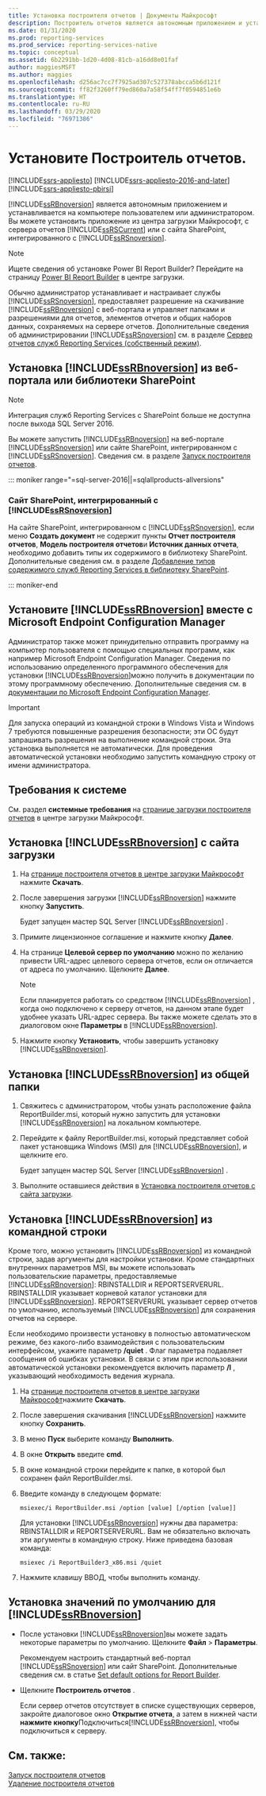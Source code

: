 ```yaml
---
title: Установка построителя отчетов | Документы Майкрософт
description: Построитель отчетов является автономным приложением и устанавливается на компьютере пользователем или администратором.
ms.date: 01/31/2020
ms.prod: reporting-services
ms.prod_service: reporting-services-native
ms.topic: conceptual
ms.assetid: 6b2291bb-1d20-4d08-81cb-a16dd8e01faf
author: maggiesMSFT
ms.author: maggies
ms.openlocfilehash: d256ac7cc7f7925ad307c527378abcca5b6d121f
ms.sourcegitcommit: ff82f3260ff79ed860a7a58f54ff7f0594851e6b
ms.translationtype: HT
ms.contentlocale: ru-RU
ms.lasthandoff: 03/29/2020
ms.locfileid: "76971386"
---
```

# <a name="install-report-builder"></a>Установите Построитель отчетов.

[!INCLUDE[ssrs-appliesto](../../includes/ssrs-appliesto.md)] [!INCLUDE[ssrs-appliesto-2016-and-later](../../includes/ssrs-appliesto-2016-and-later.md)] [!INCLUDE[ssrs-appliesto-pbirsi](../../includes/ssrs-appliesto-pbirs.md)]

[!INCLUDE[ssRBnoversion](../../includes/ssrbnoversion.md)] является автономным приложением и устанавливается на компьютере пользователем или администратором. Вы можете установить приложение из центра загрузки Майкрософт, с сервера отчетов [!INCLUDE[ssRSCurrent](../../includes/ssrscurrent-md.md)] или с сайта SharePoint, интегрированного с [!INCLUDE[ssRSnoversion](../../includes/ssrsnoversion-md.md)].  

> [!NOTE]
> Ищете сведения об установке Power BI Report Builder? Перейдите на страницу [Power BI Report Builder](https://www.microsoft.com/download/details.aspx?id=58158) в центре загрузки. 

 Обычно администратор устанавливает и настраивает службы [!INCLUDE[ssRSnoversion](../../includes/ssrsnoversion-md.md)], предоставляет разрешение на скачивание [!INCLUDE[ssRBnoversion](../../includes/ssrbnoversion.md)] с веб-портала и управляет папками и разрешениями для отчетов, элементов отчетов и общих наборов данных, сохраняемых на сервере отчетов. Дополнительные сведения об администрировании [!INCLUDE[ssRSnoversion](../../includes/ssrsnoversion-md.md)] см. в разделе [Сервер отчетов служб Reporting Services (собственный режим)](../../reporting-services/report-server/reporting-services-report-server-native-mode.md).  
  
## <a name="install-ssrbnoversion-from--a--web-portal-or-sharepoint-library"></a>Установка [!INCLUDE[ssRBnoversion](../../includes/ssrbnoversion.md)] из веб-портала или библиотеки SharePoint 

> [!NOTE]
> Интеграция служб Reporting Services с SharePoint больше не доступна после выхода SQL Server 2016.
  
 Вы можете запустить [!INCLUDE[ssRBnoversion](../../includes/ssrbnoversion.md)] на веб-портале [!INCLUDE[ssRSnoversion](../../includes/ssrsnoversion-md.md)] или сайте SharePoint, интегрированном с [!INCLUDE[ssRSnoversion](../../includes/ssrsnoversion-md.md)]. Сведения см. в разделе [Запуск построителя отчетов](../../reporting-services/report-builder/start-report-builder.md).  

::: moniker range="=sql-server-2016||=sqlallproducts-allversions"
  
### <a name="sharepoint-site-integrated-with-ssrsnoversion"></a>Сайт SharePoint, интегрированный с [!INCLUDE[ssRSnoversion](../../includes/ssrsnoversion-md.md)]
  
 На сайте SharePoint, интегрированном с [!INCLUDE[ssRSnoversion](../../includes/ssrsnoversion-md.md)], если меню **Создать документ** не содержит пункты **Отчет построителя отчетов**, **Модель построителя отчетов**и **Источник данных отчета**, необходимо добавить типы их содержимого в библиотеку SharePoint. Дополнительные сведения см. в разделе [Добавление типов содержимого служб Reporting Services в библиотеку SharePoint](../../reporting-services/report-server-sharepoint/add-reporting-services-content-types-to-a-sharepoint-library.md).  

::: moniker-end
 
## <a name="install-ssrbnoversion-with-microsoft-endpoint-configuration-manager"></a>Установите [!INCLUDE[ssRBnoversion](../../includes/ssrbnoversion.md)] вместе с Microsoft Endpoint Configuration Manager 
  
 Администратор также может принудительно отправить программу на компьютер пользователя с помощью специальных программ, как например Microsoft Endpoint Configuration Manager. Сведения по использованию определенного программного обеспечения для установки [!INCLUDE[ssRBnoversion](../../includes/ssrbnoversion.md)]можно получить в документации по этому программному обеспечению. Дополнительные сведения см. в [документации по Microsoft Endpoint Configuration Manager](https://docs.microsoft.com/configmgr/).  
  
> [!IMPORTANT]  
>  Для запуска операций из командной строки в Windows Vista и Windows 7 требуются повышенные разрешения безопасности; эти ОС будут запрашивать разрешения на выполнение командной строки. Эта установка выполняется не автоматически. Для проведения автоматической установки необходимо запустить командную строку от имени администратора.  
  
## <a name="system-requirements"></a>Требования к системе
  
 См. раздел **системные требования** на [странице загрузки построителя отчетов](https://go.microsoft.com/fwlink/?LinkID=734968) в центре загрузки Майкрософт.
  
##  <a name="to-install-ssrbnoversion-from-the-download-site"></a><a name="download"></a> Установка [!INCLUDE[ssRBnoversion](../../includes/ssrbnoversion.md)] с сайта загрузки  
  
1.  На [странице построителя отчетов в центре загрузки Майкрософт](https://go.microsoft.com/fwlink/?LinkID=734968) нажмите **Скачать**.  
  
2.  После завершения загрузки [!INCLUDE[ssRBnoversion](../../includes/ssrbnoversion.md)] нажмите кнопку  **Запустить**.  
  
     Будет запущен мастер SQL Server [!INCLUDE[ssRBnoversion](../../includes/ssrbnoversion.md)] .  
  
3.  Примите лицензионное соглашение и нажмите кнопку **Далее**.  
  
4.  На странице **Целевой сервер по умолчанию** можно по желанию привести URL-адрес целевого сервера отчетов, если он отличается от адреса по умолчанию. Щелкните **Далее**.  
  
    > [!NOTE]  
    >  Если планируется работать со средством [!INCLUDE[ssRBnoversion](../../includes/ssrbnoversion.md)] , когда оно подключено к серверу отчетов, на данном этапе будет удобнее указать URL-адрес сервера. Вы также можете сделать это в диалоговом окне **Параметры** в [!INCLUDE[ssRBnoversion](../../includes/ssrbnoversion.md)].  
  
5.  Нажмите кнопку **Установить**, чтобы завершить установку [!INCLUDE[ssRBnoversion](../../includes/ssrbnoversion.md)].  
  
## <a name="to-install-ssrbnoversion-from-a-share"></a>Установка [!INCLUDE[ssRBnoversion](../../includes/ssrbnoversion.md)] из общей папки  
  
1.  Свяжитесь с администратором, чтобы узнать расположение файла ReportBuilder.msi, который нужно запустить для установки [!INCLUDE[ssRBnoversion](../../includes/ssrbnoversion.md)] на локальном компьютере.  
  
2.  Перейдите к файлу ReportBuilder.msi, который представляет собой пакет установщика Windows (MSI) для [!INCLUDE[ssRBnoversion](../../includes/ssrbnoversion.md)], и щелкните его.  
  
     Будет запущен мастер SQL Server [!INCLUDE[ssRBnoversion](../../includes/ssrbnoversion.md)] .  
  
3.  Выполните оставшиеся действия в [Установка построителя отчетов с сайта загрузки](#download).  
  
## <a name="to-install-ssrbnoversion-from-the-command-line"></a>Установка [!INCLUDE[ssRBnoversion](../../includes/ssrbnoversion.md)] из командной строки 

 Кроме того, можно установить [!INCLUDE[ssRBnoversion](../../includes/ssrbnoversion.md)] из командной строки, задав аргументы для настройки установки. Кроме стандартных внутренних параметров MSI, вы можете использовать пользовательские параметры, предоставляемые [!INCLUDE[ssRBnoversion](../../includes/ssrbnoversion.md)]: RBINSTALLDIR и REPORTSERVERURL. RBINSTALLDIR указывает корневой каталог установки для [!INCLUDE[ssRBnoversion](../../includes/ssrbnoversion.md)]. REPORTSERVERURL указывает сервер отчетов по умолчанию, используемый [!INCLUDE[ssRBnoversion](../../includes/ssrbnoversion.md)] для сохранения отчетов на сервере.  
  
 Если необходимо произвести установку в полностью автоматическом режиме, без какого-либо взаимодействия с пользовательским интерфейсом, укажите параметр **/quiet** . Флаг параметра подавляет сообщения об ошибках установки. В связи с этим при использовании автоматической установки рекомендуется включить параметр **/l** , указывающий необходимость ведения журнала.   
  
1.  На [странице построителя отчетов в центре загрузки Майкрософт](https://go.microsoft.com/fwlink/?LinkID=734968)нажмите **Скачать**.  
  
2.  После завершения скачивания [!INCLUDE[ssRBnoversion](../../includes/ssrbnoversion.md)] нажмите кнопку  **Сохранить**.  
  
3.  В меню **Пуск** выберите команду **Выполнить**.  
  
4.  В окне **Открыть** введите **cmd**.  
  
5.  В окне командной строки перейдите к папке, в которой был сохранен файл ReportBuilder.msi.  
  
6.  Введите команду в следующем формате:  
  
     `msiexec/i ReportBuilder.msi /option [value] [/option [value]]`  
  
     Для установки [!INCLUDE[ssRBnoversion](../../includes/ssrbnoversion.md)] нужны два параметра: RBINSTALLDIR и REPORTSERVERURL. Вам не обязательно включать эти аргументы в командную строку. Ниже приведена базовая команда:  
  
     `msiexec /i ReportBuilder3_x86.msi /quiet`  
  
7.  Нажмите клавишу ВВОД, чтобы выполнить команду.  
  
## <a name="set-ssrbnoversion-defaults"></a>Установка значений по умолчанию для [!INCLUDE[ssRBnoversion](../../includes/ssrbnoversion.md)]  
  
-   После установки [!INCLUDE[ssRBnoversion](../../includes/ssrbnoversion.md)]вы можете задать некоторые параметры по умолчанию. Щелкните **Файл** > **Параметры**.  
  
     Рекомендуем настроить стандартный веб-портал [!INCLUDE[ssRSnoversion](../../includes/ssrsnoversion-md.md)] или сайт SharePoint. Дополнительные сведения см. в статье [Set default options for Report Builder](../../reporting-services/report-builder/set-default-options-for-report-builder.md).  
  
-   Щелкните **Построитель отчетов** .  
  
     Если сервер отчетов отсутствует в списке существующих серверов, закройте диалоговое окно **Открытие отчета**, а затем в нижней части **нажмите кнопку**Подключиться[!INCLUDE[ssRBnoversion](../../includes/ssrbnoversion.md)], чтобы подключиться к серверу.  
  
## <a name="see-also"></a>См. также:  
 [Запуск построителя отчетов](../../reporting-services/report-builder/start-report-builder.md)   
 [Удаление построителя отчетов](../../reporting-services/install-windows/uninstall-report-builder.md)  
  
  
